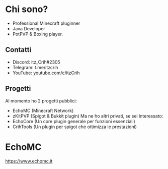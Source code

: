 # Chi sono?
- Professional Minecraft pluginner
- Java Developer
- PotPVP & Boxing player.
## Contatti
- Discord: itz_Crih#2305
- Telegram: t.me/itzcrih
- YouTube: youtube.com/c/itzCrih
## Progetti
Al momento ho 2 progetti pubblici:
- EchoMC (Minecraft Network)
- zKitPVP (Spigot & Bukkit plugin)
Ma ne ho altri privati, se sei interessato:
- EchoCore (Un core plugin generale per funzioni essenziali)
- CrihTools (Un plugin per spigot che ottimizza le prestazioni)
# EchoMC
https://www.echomc.it
